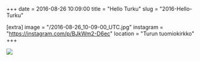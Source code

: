 +++
date = 2016-08-26 10:09:00
title = "Hello Turku"
slug = "2016-Hello-Turku"

[extra]
image = "/2016-08-26_10-09-00_UTC.jpg"
instagram = "https://instagram.com/p/BJkWm2-D6ec"
location = "Turun tuomiokirkko"
+++

<img src="/2016-08-26_10-09-00_UTC.jpg" />
